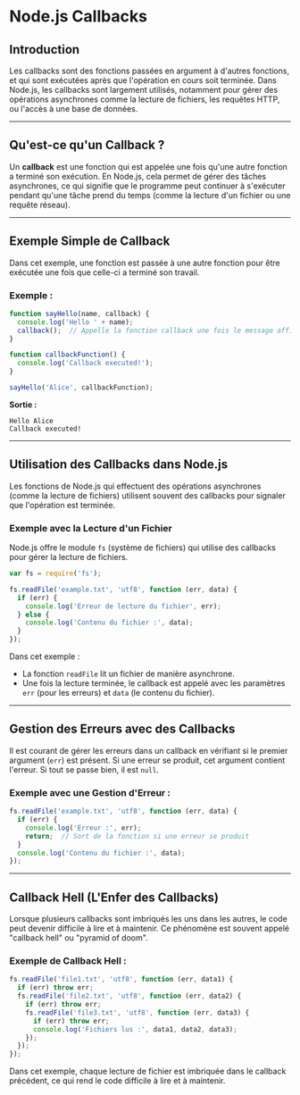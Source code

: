 # Node.js Callbacks

## Introduction

Les callbacks sont des fonctions passées en argument à d'autres fonctions, et qui sont exécutées après que l'opération en cours soit terminée. Dans Node.js, les callbacks sont largement utilisés, notamment pour gérer des opérations asynchrones comme la lecture de fichiers, les requêtes HTTP, ou l'accès à une base de données.

---

## Qu'est-ce qu'un Callback ?

Un **callback** est une fonction qui est appelée une fois qu'une autre fonction a terminé son exécution. En Node.js, cela permet de gérer des tâches asynchrones, ce qui signifie que le programme peut continuer à s'exécuter pendant qu'une tâche prend du temps (comme la lecture d'un fichier ou une requête réseau).

---

## Exemple Simple de Callback

Dans cet exemple, une fonction est passée à une autre fonction pour être exécutée une fois que celle-ci a terminé son travail.

### Exemple :

```javascript
function sayHello(name, callback) {
  console.log('Hello ' + name);
  callback();  // Appelle la fonction callback une fois le message affiché
}

function callbackFunction() {
  console.log('Callback executed!');
}

sayHello('Alice', callbackFunction);
```

**Sortie :**
```
Hello Alice
Callback executed!
```

---

## Utilisation des Callbacks dans Node.js

Les fonctions de Node.js qui effectuent des opérations asynchrones (comme la lecture de fichiers) utilisent souvent des callbacks pour signaler que l'opération est terminée.

### Exemple avec la Lecture d'un Fichier

Node.js offre le module `fs` (système de fichiers) qui utilise des callbacks pour gérer la lecture de fichiers.

```javascript
var fs = require('fs');

fs.readFile('example.txt', 'utf8', function (err, data) {
  if (err) {
    console.log('Erreur de lecture du fichier', err);
  } else {
    console.log('Contenu du fichier :', data);
  }
});
```

Dans cet exemple :
- La fonction `readFile` lit un fichier de manière asynchrone.
- Une fois la lecture terminée, le callback est appelé avec les paramètres `err` (pour les erreurs) et `data` (le contenu du fichier).

---

## Gestion des Erreurs avec des Callbacks

Il est courant de gérer les erreurs dans un callback en vérifiant si le premier argument (`err`) est présent. Si une erreur se produit, cet argument contient l'erreur. Si tout se passe bien, il est `null`.

### Exemple avec une Gestion d'Erreur :

```javascript
fs.readFile('example.txt', 'utf8', function (err, data) {
  if (err) {
    console.log('Erreur :', err);
    return;  // Sort de la fonction si une erreur se produit
  }
  console.log('Contenu du fichier :', data);
});
```

---

## Callback Hell (L'Enfer des Callbacks)

Lorsque plusieurs callbacks sont imbriqués les uns dans les autres, le code peut devenir difficile à lire et à maintenir. Ce phénomène est souvent appelé "callback hell" ou "pyramid of doom".

### Exemple de Callback Hell :

```javascript
fs.readFile('file1.txt', 'utf8', function (err, data1) {
  if (err) throw err;
  fs.readFile('file2.txt', 'utf8', function (err, data2) {
    if (err) throw err;
    fs.readFile('file3.txt', 'utf8', function (err, data3) {
      if (err) throw err;
      console.log('Fichiers lus :', data1, data2, data3);
    });
  });
});
```

Dans cet exemple, chaque lecture de fichier est imbriquée dans le callback précédent, ce qui rend le code difficile à lire et à maintenir.

